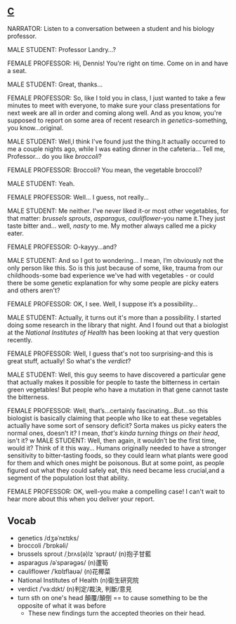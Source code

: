 ## [C](https://img.kmf.com/toefl/listening/audio/0aa7fcec378392ed1a4062f315a8c5df.mp3)

NARRATOR: Listen to a conversation between a student and his biology professor.

MALE STUDENT: Professor Landry…?

FEMALE PROFESSOR: Hi, Dennis! You're right on time. Come on in and have a seat.

MALE STUDENT: Great, thanks…

FEMALE PROFESSOR: So, like I told you in class, I just wanted to take a few minutes to meet with everyone, to make sure your class presentations for next week are all in order and coming along well. And as you know, you're supposed to report on some area of recent research in *genetics*-something, you know…original.

MALE STUDENT: Well,I think I've found just the thing.It actually occurred to me a couple nights ago, while I was eating dinner in the cafeteria… Tell me, Professor… do you like *broccoli*?

FEMALE PROFESSOR: Broccoli? You mean, the vegetable broccoli?

MALE STUDENT: Yeah.

FEMALE PROFESSOR: Well… I guess, not really…

MALE STUDENT: Me neither. I've never liked it-or most other vegetables, for that matter: *brussels sprouts*, *asparagus*, *cauliflower*-you name it.They just taste bitter and… well, *nasty* to me. My mother always called me a picky eater.

FEMALE PROFESSOR: O-kayyy…and?

MALE STUDENT: And so I got to wondering… I mean, I’m obviously not the only person like this. So is this just because of some, like, trauma from our childhoods-some bad experience we've had with vegetables - or could there be some genetic explanation for why some people are picky eaters and others aren't?

FEMALE PROFESSOR: OK, I see. Well, I suppose it’s a possibility…

MALE STUDENT: Actually, it turns out it's more than a possibility. I started doing some research in the library that night. And I found out that a biologist at the *National Institutes of Health* has been looking at that very question recently.

FEMALE PROFESSOR: Well, I guess that's not too surprising-and this is great stuff, actually! So what's the *verdict*?

MALE STUDENT: Well, this guy seems to have discovered a particular gene that actually makes it possible for people to taste the bitterness in certain green vegetables! But people who have a mutation in that gene cannot taste the bitterness.

FEMALE PROFESSOR: Well, that’s…certainly fascinating…But…so this biologist is basically claiming that people who like to eat these vegetables actually have some sort of sensory deficit? Sorta makes us picky eaters the normal ones, doesn’t it? I mean, *that's kinda turning things on their head*, isn't it?
w
MALE STUDENT: Well, then again, it wouldn’t be the first time, would it? Think of it this way… Humans originally needed to have a stronger sensitivity to bitter-tasting foods, so they could learn what plants were good for them and which ones might be poisonous. But at some point, as people figured out what they could safely eat, this need became less crucial,and a segment of the population lost that ability.

FEMALE PROFESSOR: OK, well-you make a compelling case! I can't wait to hear more about this when you deliver your report.

## Vocab
- genetics /dʒəˈnɛtɪks/ 
- broccoli /ˈbrɒkəli/ 
- brussels sprout /ˌbrʌs(ə)lz ˈspraʊt/ (n)抱子甘藍
- asparagus /əˈsparəɡəs/ (n)蘆筍
- cauliflower /ˈkɒlɪflaʊə/ (n)花椰菜 
- National Institutes of Health (n)衛生研究院
- verdict /ˈvəːdɪkt/ (n)判定/裁決, 判斷/意見
- turn sth on one's head 顛覆/顛倒 == to cause something to be the opposite of what it was before
	- These new findings turn the accepted theories on their head.